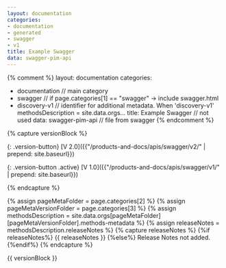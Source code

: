 ```yaml
---
layout: documentation
categories:
- documentation
- generated
- swagger
- v1
title: Example Swagger
data: swagger-pim-api
---
```


{% comment %}
  layout: documentation
  categories:
  - documentation                   // main category
  - swagger                         // if page.categories[1] == "swagger"  -> include swagger.html
  - discovery-v1                    // identifier for additional metadata. When 'discovery-v1' methodsDescription = site.data.orgs...
  title: Example Swagger            // not used
  data: swagger-pim-api             // file from swagger
{% endcomment %}

{% capture versionBlock %}

{: .version-button}
[V 2.0]({{"/products-and-docs/apis/swagger/v2/" | prepend: site.baseurl}})

{: .version-button .active}
[V 1.0]({{"/products-and-docs/apis/swagger/v1/" | prepend: site.baseurl}})

{% endcapture %}

{% assign pageMetaFolder = page.categories[2] %}
{% assign pageMetaVersionFolder = page.categories[3] %}
{% assign methodsDescription = site.data.orgs[pageMetaFolder][pageMetaVersionFolder].methods-metadata %}
{% assign releaseNotes = methodsDescription.releaseNotes %}
{% capture releaseNotes %}
    {%if releaseNotes%}
      {{ releaseNotes }}
    {%else%}
      Release Notes not added.
   {%endif%}
{% endcapture %}

{{ versionBlock }}


